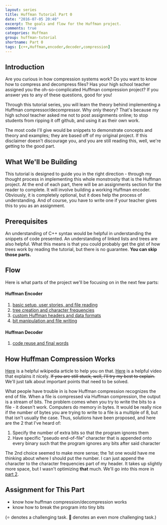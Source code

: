 ```yaml
---
layout: series
title: Huffman Tutorial Part 0
date: "2016-07-05 20:40"
excerpt: The goals and flow for the Huffman project.
comments: true
categories: Huffman
group: huffman-tutorial
shortname: Part 0
tags: [c++,Huffman,encoder,decoder,compression]
---
```


## Introduction

Are you curious in how compression systems work? Do you want to know how to
compress and decompress files? Has your high school teacher assigned you the
oh-so-complicated Huffman compression project? If you answer yes to any of these
questions, good for you!

Through this tutorial series, you will learn the theory behind implementing a
Huffman compressor/decompressor. Why only theory? That's because my high school
teacher asked me not to post assignments online; to stop students from ripping
it off github, and using it as their own work.

The most code I'll give would be snippets to demonstrate concepts and theory and
examples; they are based off of my original project. If this disclaimer doesn't
discourage you, and you are still reading this, well, we're getting to the good
part.


## What We'll be Building

This tutorial is designed to guide you in the right direction - through my
thought process in implementing this whole monstrosity that is the Huffman
project. At the end of each part, there will be an assignments section for the
reader to complete. It will involve building a working Huffman encoder.
Obviously, it is completely optional, but it does help the process of
understanding. And of course, you have to write one if your teacher gives this
to you as an assignment.


## Prerequisites

An understanding of C++ syntax would be helpful in understanding the snippets
of code presented. An understanding of linked lists and trees are also helpful.
What this means is that you could probably get the gist of how trees work by
reading the tutorial, but there is no guarantee. **You can skip those parts.**


## Flow

Here is what parts of the project we'll be focusing on in the next few parts:

#### Huffman Encoder

1. [basic setup, user stories, and file reading][p1]
2. [tree creation and character frequencies][p2]
3. [custom Huffman headers and data formats][p3]
4. [bit manipulation and file writing][p4]

#### Huffman Decoder

1. [code reuse and final words][p5]


## How Huffman Compression Works

[Here][huffwiki] is a helpful wikipedia article to help you on that.
[Here][huffvideo] is a helpful video that explains it nicely. <s>If you are
still stuck, well, I'll try my best to explain.</s> We'll just talk about
important points that need to be solved.

What people have trouble in is how Huffman compression recognizes the end of
file. When a file is compressed via Huffman compression, the output is a stream
of bits. The problem comes when you try to write the bits to a file - it doesn't
work. Computers do memory in bytes. It would be really nice if the number of
bytes you are trying to write to a file is a multiple of 8, but that isn't
usually the case. Thus, solutions have been proposed, and here are the 2 that
I've heard of:

1. Specify the number of extra bits so that the program ignores them
2. Have specific "pseudo end-of-file" character that is appended onto every
   binary such that the program ignores any bits after said character

The 2nd choice seemed to make more sense; the 1st one would have me thinking
about where I should put the number. I can just append the character to the
character frequencies part of my header. It takes up slightly more space, but I
wasn't optimizing **that** much. We'll go into this more in [part 2][p2].


## Assignment for This Part

- know how huffman compression/decompression works
- know how to break the program into tiny bits

(:star: denotes a challenging task. :star2: denotes an even more challenging
    task.)



[p1]: #
[p2]: #
[p3]: #
[p4]: #
[p5]: #

[huffwiki]: https://en.wikipedia.org/wiki/Huffman_coding
[huffvideo]: https://www.youtube.com/watch?v=ZdooBTdW5bM
